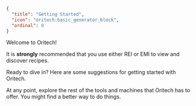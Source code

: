 ```json
{
  "title": "Getting Started",
  "icon": "oritech:basic_generator_block",
  "ordinal": 0
}
```

Welcome to Oritech!

It is **strongly** recommended that you use either REI or EMI to view and discover recipes.

Ready to dive in? Here are some suggestions for getting started with Oritech.

At any point, explore the rest of the tools and machines that Oritech has to offer. You might find a better way to do things.